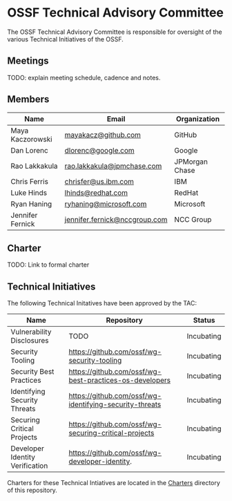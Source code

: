 # OSSF Technical Advisory Committee

The OSSF Technical Advisory Committee is responsible for oversight of the
various Technical Initiatives of the OSSF.

## Meetings

TODO: explain meeting schedule, cadence and notes.

## Members

| Name | Email | Organization |
| --- | --- | --- |
| Maya Kaczorowski | mayakacz@github.com | GitHub |
| Dan Lorenc | dlorenc@google.com | Google |
| Rao Lakkakula | rao.lakkakula@jpmchase.com | JPMorgan Chase |
| Chris Ferris | chrisfer@us.ibm.com | IBM |
| Luke Hinds | lhinds@redhat.com | RedHat |
| Ryan Haning | ryhaning@microsoft.com | Microsoft | 
| Jennifer Fernick | jennifer.fernick@nccgroup.com | NCC Group |


## Charter

TODO: Link to formal charter

## Technical Initiatives

The following Technical Initatives have been approved by the TAC:

| Name                                                 | Repository | Status     |
| ---------------------------------------------------- | ---------- | ---------- |
| Vulnerability Disclosures                            | TODO       | Incubating |
| Security Tooling                                     | https://github.com/ossf/wg-security-tooling                   | Incubating |
| Security Best Practices                              | https://github.com/ossf/wg-best-practices-os-developers       | Incubating |
| Identifying Security Threats                         | https://github.com/ossf/wg-identifying-security-threats       | Incubating |
| Securing Critical Projects                           | https://github.com/ossf/wg-securing-critical-projects         | Incubating |
| Developer Identity Verification                      | https://github.com/ossf/wg-developer-identity.                | Incubating |

Charters for these Technical Intiatives are located in the [Charters](charters)
directory of this repository.
